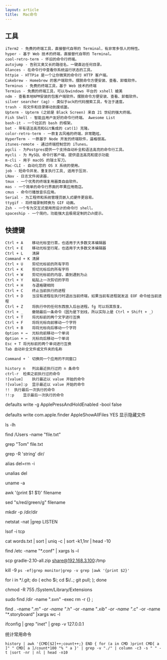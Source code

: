 ```yaml
---
layout: article
title:  Mac命令
---
```


## 工具

```
iTerm2 - 免费的终端工具，直接替代自带的 Terminal，有非常多惊人的特性。
hyper - 基于 Web 技术的终端，直接替代自带的 Terminal。
cool-retro-term - 怀旧的命令行终端。
autojump - 告别又臭又长的路径名，一键直达任何目录。
Glances - 在命令行中查看你系统运行状态的工具。
httpie - HTTPie 是一个让你微笑的命令行 HTTP 客户端。
Cakebrew - Homebrew 的客户端软件。摆脱命令方便安装、查看、卸载软件。
Terminus - 免费的终端工具，基于 Web 技术的终端
Termius - 免费的终端工具，可以与windows 平台的 xshell 媲美
ndm - 查看本地NPM安装的包客户端软件。摆脱命令方便安装、查看、卸载软件。
silver searcher (ag) - 类似于ack的代码搜索工具，专注于速度。
trash - 将文件和目录移动到废纸篓。
Upterm - Upterm (之前是 Black Screen) 来自 21 世纪的强大终端。
Fish Shell - 智能且用户友好的命令行终端。 Awesome List
bash-it - 一个社区的 bash 的框架。
bat - 带有语法高亮和Git集成的 cat(1) 克隆。
color-retro-term - 一款复古风格的终端，非常酷炫。
HyperTerm - 一款基于 Node 开发的终端软件，逼格很高。
itunes-remote - 通过终端控制您的 iTunes。
pgcli - 为Postgres提供一个支持自动补全和语法高亮的命令行工具。
mycli - 为 MySQL 命令行客户端，提供语法高亮和提示功能
m-cli - 用于 macOS 的瑞士军刀。
Mac-CLI - 自动化您的 OS X 系统的使用。
job - 短命令并发、重复执行工具, 适用于压测.
LNav - 日志文件阅读器.
tmux - 一个优秀的终端复用器类自由软件。
mas - 一个简单的命令行界面的苹果应用商店。
cmus - 命令行播放音乐应用。
Serial - 为工程师和系统管理员嵌入式硬件更容易。
ttygif - 将终端录制转换为 GIF 动画。
Zsh - 一个专为交互式使用而设计的命令行 shell。
spaceship - 一个简约，功能强大且极易定制的Zsh提示。
```


## 快捷键

```
Ctrl + A	移动光标至行首，也适用于大多数文本编辑器
Ctrl + E	移动光标至行尾，也适用于大多数文本编辑器
Ctrl + L	清屏
Command + K	清屏
Ctrl + U	剪切光标前的所有字符
Ctrl + K	剪切光标后的所有字符
Ctrl + W	剪切光标前的内容，直到遇到为止
Ctrl + Y	粘贴上一次剪切的字符
Ctrl + H	与退格键相同
Ctrl + C	终止当前执行的进程
Ctrl + D	当没有进程在执行时退出当前终端，如果当前有进程就发送 EOF 命令给当前进程
Ctrl + Z	将执行中的任何东西放入后台进程。fg 可以将其恢复。
Ctrl + _	撤销最后一条命令（因为是下划线，所以实际上是 Ctrl + Shift + _）
Ctrl + T	将光标前的两个文字进行互换
Ctrl + F	将将光标向前移动一个字符
Ctrl + B	将将光标向后移动一个字符
Option + →	光标向前移动一个单词
Option + ←	光标向后移动一个单词
Esc + T	将光标前的两个单词进行互换
Tab	自动补全文件或文件夹的名称

Command + ` 切换同一个应用的不同窗口

```

```
history n	列出最近执行过的 n 条命令
ctrl-r	检索之前执行过的命令
![value]	执行最近以 value 开始的命令
![value]:p	显示最近以 value 开始的命令
!!	执行最后一次执行的命令
!!:p	显示最后一次执行的命令
```

defaults write -g ApplePressAndHoldEnabled -bool false

defaults write com.apple.finder AppleShowAllFiles  YES  显示隐藏文件

ls -lh


find /Users -name "file.txt"

grep "Tom" file.txt

grep -R 'string' dir/

alias del=rm -i

unalias del

uname -a

awk '{print $1 $1}' filename

sed "s/red/green/g" filename

mkdir -p /dir/dir

netstat -nat |grep LISTEN

lsof -i tcp

cat words.txt | sort | uniq -c | sort -k1,1nr | head -10

find /etc -name "*.conf" | xargs ls –l

scp gradle-2.10-all.zip share@192.168.3.100:/tmp

kill -9 `ps -ef|grep monitor|grep -v grep |awk '{print $2}'`

for i in */.git; do ( echo $i; cd $i/..; git pull; ); done

chmod -R 755 /System/Library/Extensions 

sudo find /dir -name ".svn" -exec rm -r {} \;

find . -name "*.m" -or -name "*.h" -or -name "*.xib" -or -name "*.c" -or -name "*.storyboard"  |xargs wc -l

ifconfig | grep "inet" | grep -v 127.0.0.1


统计常用命令

```
history | awk '{CMD[$2]++;count++;} END { for (a in CMD )print CMD[ a ]" " CMD[ a ]/count*100 "% " a }' | grep -v "./" | column -c3 -s " " -t |sort -nr | nl | head -n10

```




